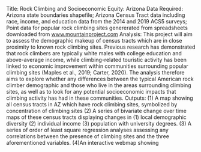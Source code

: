 Title: Rock Climbing and Socioeconomic Equity: Arizona
Data Required: Arizona state boundaries shapefile; Arizona Census Tract data including race, income, and education data from the 2014 and 2019 ACS5 surveys; Point data for popular rock climbing sites genererated from spreadsheets downloaded from www.mountainproject.com
Analysis: This project will aim to assess the demographic makeup of census tracts which are in close proximity to known rock climbing sites. Previous research has demonstrated that rock climbers are typically white males with college education and above-average income, while climbing-related touristic activity has been linked to economic improvement within communities surrounding popular climbing sites (Maples et al., 2019; Carter, 2020). The analysis therefore aims to explore whether any differences between the typical American rock climber demographic and those who live in the areas surrounding climbing sites, as well as to look for any potential socioeconomic impacts that climbing activity has had in these communities.
Outputs: (1) A map showing all census tracts in AZ which have rock climbing sites, symbolized by concentration of climbing sites
(2) A series of bivariate change over time maps of these census tracts displaying changes in (1) local demographic diversity (2) individual income (3) population with university degrees.
(3) A series of order of least square regression analyses assessing any correlations between the presence of climbing sites and the three aforementioned variables.
(4)An interactive webmap showing 
